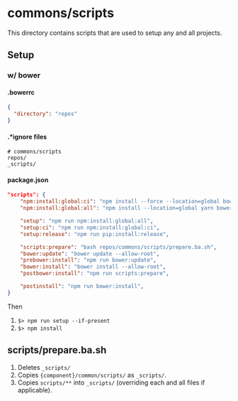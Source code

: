 # commons/scripts

This directory contains scripts that are used to setup any and all projects.

## Setup

### w/ bower

#### .bowerrc

```json
{
  "directory": "repos"
}
```

#### .\*ignore files

```gitignore
# commons/scripts
repos/
_scripts/
```

#### package.json

```json
"scripts": {
    "npm:install:global:ci": "npm install --force --location=global bower ...",
    "npm:install:global:all": "npm install --location=global yarn bower ...",

    "setup": "npm run npm:install:global:all",
    "setup:ci": "npm run npm:install:global:ci",
    "setup:release": "npm run pip:install:release",

    "scripts:prepare": "bash repos/commons/scripts/prepare.ba.sh",
    "bower:update": "bower update --allow-root",
    "prebower:install": "npm run bower:update",
    "bower:install": "bower install --allow-root",
    "postbower:install": "npm run scripts:prepare",

    "postinstall": "npm run bower:install",
}
```

Then

1. `$> npm run setup --if-present`
2. `$> npm install`

## scripts/prepare.ba.sh

1. Deletes `_scripts/`
1. Copies `{component}/common/scripts/` as `_scripts/`.
1. Copies `scripts/**` into `_scripts/` (overriding each and all files if applicable).
